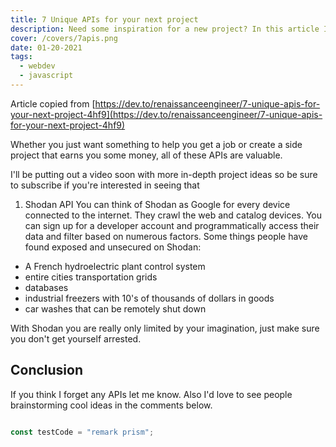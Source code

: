 ```yaml
---
title: 7 Unique APIs for your next project
description: Need some inspiration for a new project? In this article I'll go over what I think are 7 of the coolest APIs around that make it quick and easy to build impressive projects.7ap
cover: /covers/7apis.png
date: 01-20-2021
tags:
  - webdev
  - javascript
---
```

Article copied from [https://dev.to/renaissanceengineer/7-unique-apis-for-your-next-project-4hf9](https://dev.to/renaissanceengineer/7-unique-apis-for-your-next-project-4hf9)

Whether you just want something to help you get a job or create a side project that earns you some money, all of these APIs are valuable.

I'll be putting out a video soon with more in-depth project ideas so be sure to subscribe if you're interested in seeing that

1. Shodan API
You can think of Shodan as Google for every device connected to the internet. They crawl the web and catalog devices. You can sign up for a developer account and programmatically access their data and filter based on numerous factors. Some things people have found exposed and unsecured on Shodan:

* A French hydroelectric plant control system
* entire cities transportation grids
* databases
* industrial freezers with 10's of thousands of dollars in goods
* car washes that can be remotely shut down

With Shodan you are really only limited by your imagination, just make sure you don't get yourself arrested.

## Conclusion
If you think I forget any APIs let me know. Also I'd love to see people brainstorming cool ideas in the comments below.

```javascript

const testCode = "remark prism";

```
